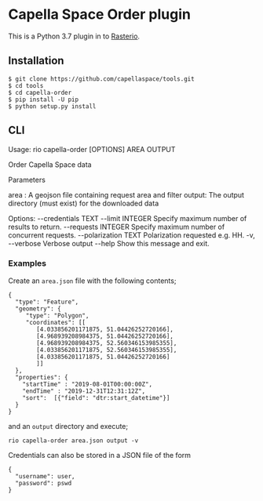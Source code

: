 # Capella Space Order plugin

This is a Python 3.7 plugin in to [Rasterio](https://github.com/mapbox/rasterio).

## Installation

```
$ git clone https://github.com/capellaspace/tools.git
$ cd tools
$ cd capella-order
$ pip install -U pip
$ python setup.py install
```

## CLI

Usage: rio capella-order [OPTIONS] AREA OUTPUT

  Order Capella Space data

  Parameters

  area : A geojson file containing request area and filter output: The
  output directory (must exist) for the downloaded data

Options:
  --credentials TEXT
  --limit INTEGER      Specify maximum number of results to return.
  --requests INTEGER   Specify maximum number of concurrent requests.
  --polarization TEXT  Polarization requested e.g. HH.
  -v, --verbose        Verbose output
  --help               Show this message and exit.

### Examples

Create an `area.json` file with the following contents;

```
{
  "type": "Feature",
  "geometry": {
     "type": "Polygon",
     "coordinates": [[
        [4.033856201171875, 51.04426252720166],
        [4.968939208984375, 51.04426252720166],
        [4.968939208984375, 52.560346153985355],
        [4.033856201171875, 52.560346153985355],
        [4.033856201171875, 51.04426252720166]
        ]]
  },
  "properties": {
    "startTime" : "2019-08-01T00:00:00Z",
    "endTime" : "2019-12-31T12:31:12Z",
    "sort":  [{"field": "dtr:start_datetime"}]
  }
}
```

and an `output` directory and execute;

`rio capella-order area.json output -v`

Credentials can also be stored in a JSON file of the form

```
{
  "username": user,
  "password": pswd
}
```
